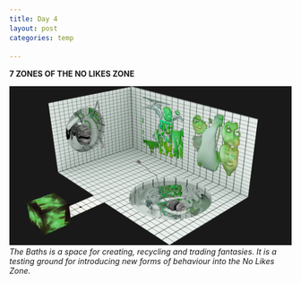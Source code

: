 ```yaml
---
title: Day 4
layout: post
categories: temp

---
```


**7 ZONES OF THE NO LIKES ZONE**

![](/assets/7days/4.png)
_The Baths is a space for creating, recycling and trading fantasies. It is a testing ground for introducing new forms of behaviour into the No Likes Zone._
